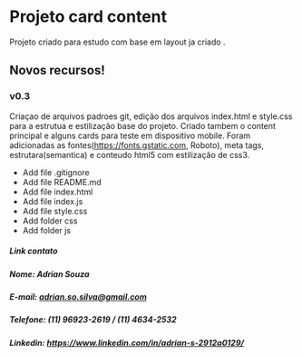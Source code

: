 # Projeto card content

Projeto criado para estudo com base em layout ja criado .

 ## Novos recursos!
### v0.3
 Criaçao de arquivos padroes git, edição dos arquivos index.html e style.css para a estrutua e estilização base do projeto. Criado tambem o content principal e alguns cards para teste em dispositivo mobile.
 Foram adicionadas as fontes(https://fonts.gstatic.com, Roboto), meta tags, estrutara(semantica) e conteudo html5 com estilização de css3.
  - Add file .gitignore
  - Add file README.md
  - Add file index.html
  - Add file index.js
  - Add file style.css
  - Add folder css
  - Add folder js

##### Link contato
##### Nome: Adrian Souza
##### E-mail: adrian.so.silva@gmail.com
##### Telefone: (11) 96923-2619 / (11) 4634-2532
##### Linkedin: https://www.linkedin.com/in/adrian-s-2912a0129/
